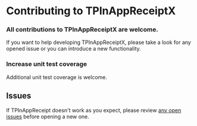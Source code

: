 # Contributing to TPInAppReceiptX

### All contributions to TPInAppReceiptX are welcome.

If you want to help developing TPInAppReceiptX, please take a look for any opened issue or you can introduce a new functionality.

### Increase unit test coverage

Additional unit test coverage is welcome.

## Issues

If TPInAppReceipt doesn't work as you expect, please review [any open issues](https://github.com/ladeiko/TPInAppReceiptX/issues) before opening a new one.
